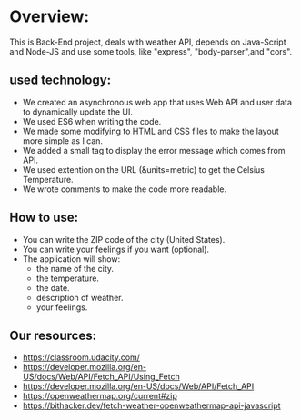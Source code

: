 # Overview:

  This is Back-End project, deals with weather API, depends on Java-Script and Node-JS and use some tools, like "express", "body-parser",and "cors".
 
## used technology:

* We created an asynchronous web app that uses Web API and user data to dynamically update the UI. 
* We used ES6 when writing the code.
* We made some modifying to HTML and CSS files to make the layout more simple as I can.
* We added a small tag to display the error message which comes from API.
* We used extention on the URL (&units=metric) to get the Celsius Temperature.
* We wrote comments to make the code more readable.

## How to use:

* You can write the ZIP code of the city (United States).
* You can write your feelings if you want (optional).
* The application will show:
  - the name of the city. 
  - the temperature.
  - the date.
  - description of weather.
  - your feelings.

## Our resources:

* https://classroom.udacity.com/
* https://developer.mozilla.org/en-US/docs/Web/API/Fetch_API/Using_Fetch
* https://developer.mozilla.org/en-US/docs/Web/API/Fetch_API
* https://openweathermap.org/current#zip
* https://bithacker.dev/fetch-weather-openweathermap-api-javascript
